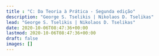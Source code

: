 ```yaml
---
title : "C: Da Teoria à Prática - Segunda edição"
description: "George S. Tselikis | Nikolaos D. Tselikas"
lead: "George S. Tselikis | Nikolaos D. Tselikas"
date: 2020-10-06T08:47:36+00:00
lastmod: 2020-10-06T08:47:36+00:00
draft: false
images: []
---
```


